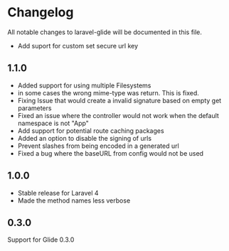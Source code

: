 # Changelog

All notable changes to laravel-glide will be documented in this file.

- Add suport for custom set secure url key 

## 1.1.0
- Added support for using multiple Filesystems
- in some cases the wrong mime-type was return. This is fixed.
- Fixing Issue that would create a invalid signature based on empty get parameters
- Fixed an issue where the controller would not work when the default namespace is not "App"
- Add support for potential route caching packages
- Added an option to disable the signing of urls
- Prevent slashes from being encoded in a generated url
- Fixed a bug where the baseURL from config would not be used

## 1.0.0
- Stable release for Laravel 4
- Made the method names less verbose

## 0.3.0
Support for Glide 0.3.0
